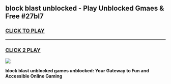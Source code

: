 
## block blast unblocked - Play Unblocked Gmaes & Free #27bl7
<h3>
<a href="https://premium.freeplayer.one?title=block_blast_unblocked&ref=03M">CLICK TO PLAY</a></h3>
<hr>

<h3>
<a href="https://premium.freeplayer.one?title=block_blast_unblocked&ref=03M">CLICK 2 PLAY</a>
  
</h3>

<a href="https://premium.freeplayer.one?title=block_blast_unblocked&ref=03M"><img src="https://clearcache.store/games.png"></a>


**block blast unblocked games unblocked: Your Gateway to Fun and Accessible Online Gaming**
